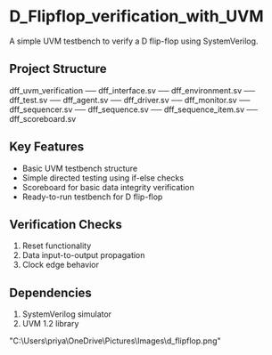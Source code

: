 # D_Flipflop_verification_with_UVM
A simple UVM testbench to verify a D flip-flop using SystemVerilog.

## Project Structure
dff_uvm_verification
── dff_interface.sv
── dff_environment.sv
── dff_test.sv
── dff_agent.sv
── dff_driver.sv
── dff_monitor.sv
── dff_sequencer.sv
── dff_sequence.sv
── dff_sequence_item.sv
── dff_scoreboard.sv

## Key Features
- Basic UVM testbench structure
- Simple directed testing using if-else checks
- Scoreboard for basic data integrity verification
- Ready-to-run testbench for D flip-flop

## Verification Checks
1. Reset functionality
2. Data input-to-output propagation
3. Clock edge behavior

## Dependencies
1. SystemVerilog simulator
2. UVM 1.2 library

"C:\Users\priya\OneDrive\Pictures\Images\d_flipflop.png"
